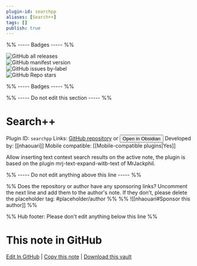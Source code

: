 ```yaml
---
plugin-id: searchpp
aliases: [Search++]
tags: []
publish: true
---
```


%% ----- Badges ----- %%

![GitHub all releases](https://img.shields.io/github/downloads/https://github.com/nhaouari/searchpp/total?color=573E7A&logo=github&style=for-the-badge)  
![GitHub manifest version](https://img.shields.io/github/manifest-json/v/https://github.com/nhaouari/searchpp?color=573E7A&logo=github&style=for-the-badge)  
![GitHub issues by-label](https://img.shields.io/github/issues/https://github.com/nhaouari/searchpp/help%20wanted?color=573E7A&logo=github&style=for-the-badge)  
![GitHub Repo stars](https://img.shields.io/github/stars/https://github.com/nhaouari/searchpp?color=573E7A&logo=github&style=for-the-badge)

%% ----- Badges ----- %%

%% ----- Do not edit this section ----- %%

# Search++

Plugin ID: `searchpp`
Links: [GitHub repository](https://github.com/https://github.com/nhaouari/searchpp) or [<button id=HH>Open in Obsidian</button>](obsidian://show-plugin?id=searchpp)
Developed by: [[nhaouari]]
Mobile compatible: [[Mobile-compatible plugins|Yes]]

Allow inserting text context search results on the active note, the plugin is based on the plugin mrj-text-expand-witb-text of MrJackphil.

%% ----- Do not edit anything above this line ----- %%

%% Does the repository or author have any sponsoring links? Uncomment the next line and add them to the author's note. If they don't, please delete the placeholder tag: #placeholder/author %%
%% ![[nhaouari#Sponsor this author]] %%

%% Hub footer: Please don't edit anything below this line %%

# This note in GitHub

<span class="git-footer">[Edit In GitHub](https://github.dev/obsidian-community/obsidian-hub/blob/main/02%20-%20Community%20Expansions/02.05%20All%20Community%20Expansions/Plugins/searchpp.md "git-hub-edit-note") | [Copy this note](https://raw.githubusercontent.com/obsidian-community/obsidian-hub/main/02%20-%20Community%20Expansions/02.05%20All%20Community%20Expansions/Plugins/searchpp.md "git-hub-copy-note") | [Download this vault](https://github.com/obsidian-community/obsidian-hub/archive/refs/heads/main.zip "git-hub-download-vault") </span>
